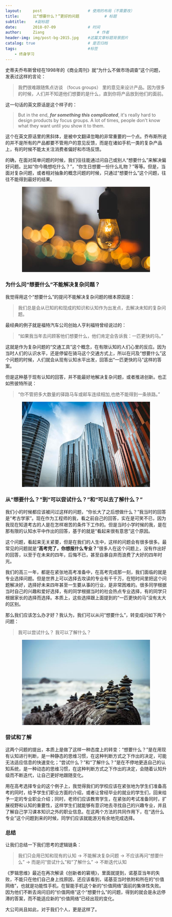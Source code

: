 ```yaml
---
layout:     post   				    # 使用的布局（不需要改）
title:      比“想要什么？”更好的问题 			# 标题 
subtitle:    #副标题
date:       2018-07-09 				# 时间
author:     Ziang 						# 作者
header-img: img/post-bg-2015.jpg 	#这篇文章标题背景图片
catalog: true 						# 是否归档
tags:								#标签
    - 终身学习
---
```


史蒂夫乔布斯曾经在1998年的《商业周刊》就“为什么不做市场调查”这个问题，发表过这样的言论：
> 我們很难跟随焦点访谈 （focus groups） 里的意见来设计产品。因为很多的时候，人们并不知道他们想要的是什么，直到你将产品放到他们的面前。

这一句话的英文原话是这个样子的：
> But in the end, __*for something this complicated*__, it's really hard to design products by focus groups. A lot of times, people don't know what they want until you show it to them.

这个在英文原话里的黑斜体，是被中文翻译忽略的非常重要的一个点。乔布斯所说的并不是所有的产品都要不管用户的意见反馈，而是在诸如手机一类的复杂产品上，有的时候不能太关注消费者偏好和市场反馈。

的确，在面对简单问题的时候，我们往往能通过问自己或别人“想要什么”来解决偏好问题。比如“你今晚想吃什么？”，“你生日想要一份什么礼物？”等等。但是，当面对复杂问题，或者相对抽象的概念问题的时候，只通过“想要什么”这个问题，往往不能得到最好的结果。

<p align="center">
    <img src="/img/比“想要什么？”更好的问题/1.jpg" alt="drawing" width="400"/>
</p>

### 为什么问“想要什么”不能解决复杂问题？

我觉得用这个“想要什么”的提问不能解决复杂问题的根本原因是：
> 我们总是会从已知的和现成的知识和认知作为出发点，去解决未知的复杂问题。

最经典的例子就是福特汽车公司创始人亨利福特曾经说过的：
> “如果我当年去问顾客他们想要什么，他们肯定会告诉我：一匹更快的马。”

这就是作为复杂问题的“交通工具”这个概念，在有限认知的人们心里的反应。因为当时人们的认识水平，还是停留在骑马这个交通方式上，所以在问及“想要什么”这个问题的时候，人们就会从现有认知水平出发，回答出“一匹更快的马”这样的答案。

但是这种基于现有认知的回答，并不能最好地解决复杂问题，或者推进创新。也正如熊彼特所说：
> “你不管把多大数量的驿路马车或邮车连续相加,也绝不能得到一条铁路。”

<p align="center">
    <img src="/img/比“想要什么？”更好的问题/2.jpg" alt="drawing" width="400"/>
</p>

### 从“想要什么？”到“可以尝试什么？”和“可以去了解什么？”

我们小的时候都应该被问过这样的问题，“你长大了之后想做什么？”我当时的回答是“考古学家”。现在作为工程师的我，看之前自己的回答，实在是可笑不已，因为我现在知道考古的人是在怎样艰苦的条件下工作的。但是当时小学时候的我，是在那有限的认知水平中作出的回答，基于的就是“看起来很有意思”这个原因。

这个问题，看起来无关紧要，但是在我们的人生中，这样的问题会有很多很多。最常见的问题就是“__高考完了，你想报什么专业？__”很多人在这个问题上，没有作出好的回答，以至于在未来的四年，后悔不已，甚至自暴自弃而浪费了大好的四年时光。

我们的高三一年，都是在紧张地高考准备中，在高考完成那一刻，我们面临的就是专业选择问题。但是世界上可以选择去攻读的专业有千千万，在短时间里把这个问题解决好，选择好未来四年甚至一生要从事的行业，是非常困难的。很多同学根据当时自己的兴趣和爱好选择，有的同学根据当时的社会热点专业选择，有的同学只根据家长的选择而选择。本质上，这些选择跟上面提到的“一匹更快的马”没有太大的区别。

那么我们应该怎么办才好？我认为，我们可以从问“想要什么”，转变成问如下两个问题：
> 我可以尝试什么？
我可以了解什么？

<p align="center">
    <img src="/img/比“想要什么？”更好的问题/3.jpg" alt="drawing" width="400"/>
</p>

### 尝试和了解

这两个问题的提出，本质上是做了这样一种态度上的转变：“想要什么？”是在用现有认知进行判断，是一种静态的思维习惯，在这种判断方式之下作出的决定，可能无法适应信息的快速变化；“尝试什么？”和“了解什么？”是在不停地更迭自己的认知系统，是一种动态的思维习惯，在这种判断方式之下作出的决定，会随着认知升级而不断迭代，让自己更好地跟随变化。

用在高考选择专业的这个例子上，我觉得我们的学校应该在紧张地为学生们准备高考的同时，给予学生们职业方面的介绍，或者让曾经毕业的就业的学生们，回来给予一定的专业职业介绍；同时，老师们应该教育学生，在紧张的考试准备同时，扩展视野和认知的重要性，这样学生们就能够有意识地去寻找自己的兴趣专业，并且了解自己学习课本知识之外的职业信息。在这两个方法的共同作用下，在“选什么专业”这个问题到来的时候，同学们应该就能游刃有余地完成选择。

### 总结

让我们总结一下我们思考的逻辑链条：
> 我们只会用已知和现有的认知 -> 不能解决复杂问题 -> 不应该再问“想要什么” -> 而是问“尝试什么”和“了解什么” -> 不断迭代认知

《罗辑思维》最近在再次解读《创新者的窘境》，里面就提到，诺基亚当年的失败，不能只在他们自己身上找原因，还应该看到，诺基亚当时依附和所在的“价值网络”，也就是功能性手机，在智能手机这个新的“价值网络”面前的集体性失败。因为他们不断去询问旧的“价值网络”这个“想要什么”的问题，得到的就会是永远停滞的答案，而不能适应新的“价值网络”已经出现的变化。

大公司尚且如此，对于我们个人，更是这样了。
